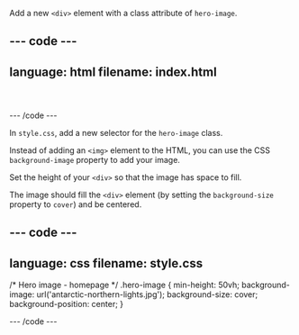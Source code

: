 Add a new `<div>` element with a class attribute of `hero-image`.

--- code ---
---
language: html
filename: index.html
---

<header>
    <div class="hero-image"></div>
</header>

--- /code ---

In `style.css`, add a new selector for the `hero-image` class.

Instead of adding an `<img>` element to the HTML, you can use the CSS `background-image` property to add your image. 

Set the height of your `<div>` so that the image has space to fill. 

The image should fill the `<div>` element (by setting the `background-size` property to `cover`) and be centered.

--- code ---
---
language: css
filename: style.css
---

/* Hero image - homepage */
.hero-image {
  min-height: 50vh;
  background-image: url('antarctic-northern-lights.jpg'); 
  background-size: cover;
  background-position: center;
}

--- /code ---

